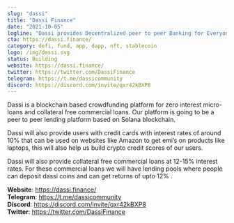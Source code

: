 ```yaml
---
slug: "dassi"
title: "Dassi Finance"
date: "2021-10-05"
logline: "Dassi provides Decentralized peer to peer Banking for Everyone"
cta: https://dassi.finance/
category: defi, fund, app, dapp, nft, stablecoin
logo: /img/dassi.svg
status: Building
website: https://dassi.finance/
twitter: https://twitter.com/DassiFinance
telegram: https://t.me/dassicommunity
discord: https://discord.com/invite/qxr42kBXP8
---
```


Dassi is a blockchain based crowdfunding platform for zero interest micro-loans and collateral free commercial loans. Our platform is going to be a peer to peer lending platform based on Solana blockchain. 

Dassi will also provide users with credit cards with interest rates of around 10% that can be used on websites like Amazon to get emi’s on products like laptops, this will also help us build crypto credit scores of our users.

Dassi will also provide collateral free commercial loans at 12-15% interest rates. For these commercial loans we will have lending pools where people can deposit dassi coins and can get returns of upto 12% .

<b>Website</b>: https://dassi.finance/ </br>
<b>Telegram</b>: https://t.me/dassicommunity </br>
<b>Discord</b>: https://discord.com/invite/qxr42kBXP8 </br>
<b>Twitter</b>: https://twitter.com/DassiFinance </br>